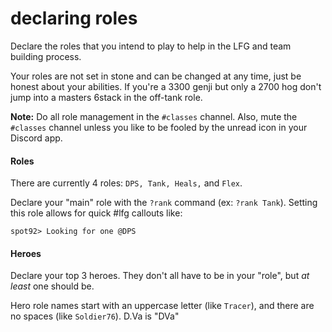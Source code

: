 # declaring roles

Declare the roles that you intend to play to help in the LFG and team building process.

Your roles are not set in stone and can be changed at any time, just be honest about your abilities. If you're a 3300 genji but only a 2700 hog don't jump into a masters 6stack in the off-tank role.

**Note:** Do all role management in the `#classes` channel. Also, mute the `#classes` channel unless you like to be fooled by the unread icon in your Discord app.

#### Roles
There are currently 4 roles: `DPS, Tank, Heals,` and `Flex`.

Declare your "main" role with the `?rank` command (ex: `?rank Tank`). Setting this role allows for quick #lfg callouts like: 
```
spot92> Looking for one @DPS
```

#### Heroes
Declare your top 3 heroes. They don't all have to be in your "role", but *at least* one should be.

Hero role names start with an uppercase letter (like `Tracer`), and there are no spaces (like `Soldier76`). D.Va is "DVa"

